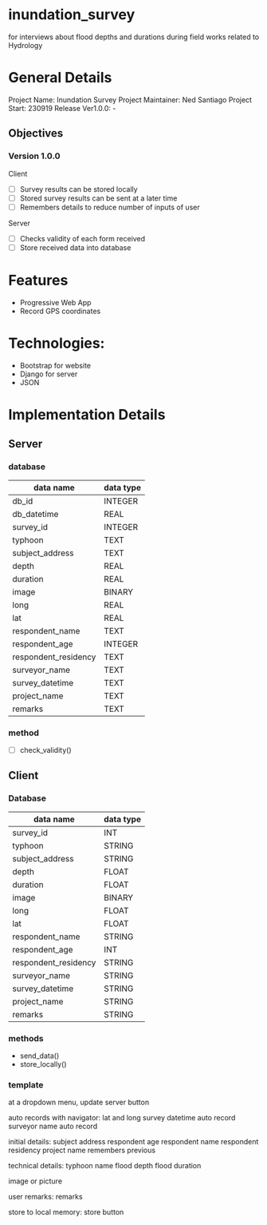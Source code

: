 # inundation_survey
for interviews about flood depths and durations during field works related to Hydrology

# General Details
Project Name:         Inundation Survey
Project Maintainer:   Ned Santiago
Project Start: 		    230919
Release Ver1.0.0:     -

## Objectives
### Version 1.0.0
Client
- [ ] Survey results can be stored locally
- [ ] Stored survey results can be sent at a later time
- [ ] Remembers details to reduce number of inputs of user

Server
- [ ] Checks validity of each form received
- [ ] Store received data into database

# Features
- Progressive Web App
- Record GPS coordinates

# Technologies:
- Bootstrap for website
- Django for server
- JSON

# Implementation Details
## Server
### database
| data name | data type |
|---|---|
| db_id | INTEGER |
| db_datetime | REAL |
| survey_id | INTEGER |
| typhoon | TEXT |
| subject_address | TEXT |
| depth | REAL |
| duration | REAL |
| image | BINARY |
| long | REAL|
| lat | REAL|
| respondent_name | TEXT |
| respondent_age | INTEGER |
| respondent_residency | TEXT | (employee or resident)
|surveyor_name |TEXT|
| survey_datetime |TEXT|
| project_name| TEXT|
| remarks| TEXT|
### method
- [ ] check_validity()


## Client
### Database
| data name | data type |
|---|---|
|survey_id | INT |
|typhoon | STRING |
|subject_address| STRING|
|depth |FLOAT|
|duration| FLOAT|
| image |BINARY|
|long| FLOAT|
|lat| FLOAT|
|respondent_name| STRING|
| respondent_age |INT|
| respondent_residency| STRING|
|surveyor_name| STRING|
| survey_datetime | STRING |
| project_name | STRING |
|remarks|STRING|
### methods
- send_data()
- store_locally()
### template
at a dropdown menu,
update server button

auto records with navigator:
lat and long
survey datetime auto record
surveyor name auto record

initial details:
subject address
respondent age
respondent name
respondent residency
project name remembers previous

technical details:
typhoon name
flood depth
flood duration

image or picture

user remarks:
remarks

store to local memory:
store button
